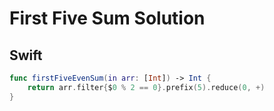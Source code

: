 # First Five Sum Solution

## Swift

```swift
func firstFiveEvenSum(in arr: [Int]) -> Int {
    return arr.filter{$0 % 2 == 0}.prefix(5).reduce(0, +)
}
```